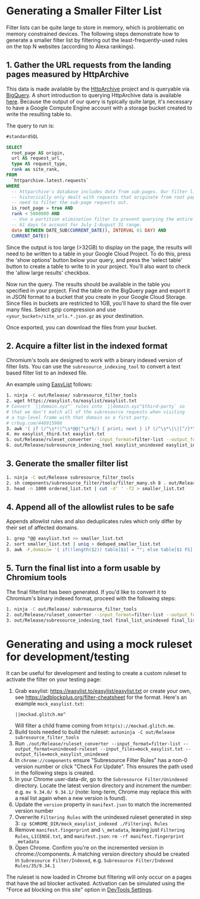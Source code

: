 # Generating a Smaller Filter List
Filter lists can be quite large to store in memory, which is problematic on
memory constrained devices. The following steps demonstrate how to generate a
smaller filter list by filtering out the least-frequently-used rules on the top
N websites (according to Alexa rankings).

## 1. Gather the URL requests from the landing pages measured by HttpArchive
This data is made available by the [HttpArchive](https://httparchive.org/)
project and is queryable via [BigQuery](https://bigquery.cloud.google.com/). A
short introduction to querying HttpArchive data is available
[here](https://har.fyi/guides/getting-started/). Because the output of our query
is typically quite large, it's necessary to have a Google Compute Engine account
with a storage bucket created to write the resulting table to.

The query to run is:
```sql
#standardSQL

SELECT
  root_page AS origin,
  url AS request_url,
  type AS request_type,
  rank as site_rank,
FROM
  `httparchive.latest.requests`
WHERE
  -- httparchive's database includes data from sub-pages. Our filter list has
  -- historically only dealt with requests that originate from root pages, so we
  -- need to filter the sub-page requests out.
  is_root_page = true AND
  rank < 5000000 AND
  -- Use a partition elimination filter to prevent querying the entire dataset.
  -- 61 days to account for July 1-August 31 range.
  date BETWEEN DATE_SUB(CURRENT_DATE(), INTERVAL 61 DAY) AND
  CURRENT_DATE()
```

Since the output is too large (>32GB) to display on the page, the results will
need to be written to a table in your Google Cloud Project. To do this, press
the 'show options' button below your query, and press the 'select table' button
to create a table to write to in your project. You'll also want to check the
'allow large results' checkbox.

Now run the query. The results should be available in the table you specified
in your project. Find the table on the BigQuery page and export it in JSON
format to a bucket that you create in your Google Cloud Storage. Since files
in buckets are restricted to 1GB, you'll have to shard the file over many
files. Select gzip compression and use `<your_bucket>/site_urls.*.json.gz` as
your destination.

Once exported, you can download the files from your bucket.

## 2. Acquire a filter list in the indexed format
Chromium's tools are designed to work with a binary indexed version of filter
lists. You can use the `subresource_indexing_tool` to convert a text based
filter list to an indexed file.

An example using [EasyList](https://easylist.to/easylist/easylist.txt) follows:

```sh
1. ninja -C out/Release/ subresource_filter_tools
2. wget https://easylist.to/easylist/easylist.txt
# Convert `||domain.xyz^` rules into `||domain.xyz^$third-party` so
# that we don't match all of the subresource requests when visiting
# a top-level frame with that domain as a first party.
# crbug.com/448915986
3. awk '{ if (/^\s*!|^\s*@@|^\s*$/) { print; next } if (/^\s*\|\|[^/]*\^\s*$/) { print $0 "$third-party"; next } print }' easylist.txt > easylist_third.txt
4. mv easylist_third.txt easylist.txt
5. out/Release/ruleset_converter --input_format=filter-list --output_format=unindexed-ruleset --input_files=easylist.txt --output_file=easylist_unindexed
6. out/Release/subresource_indexing_tool easylist_unindexed easylist_indexed
```

## 3. Generate the smaller filter list
```sh
1. ninja -C out/Release subresource_filter_tools
2. sh components/subresource_filter/tools/filter_many.sh 8 . out/Release/subresource_filter_tool easylist_indexed > ordered_list.txt
3. head -n 1000 ordered_list.txt | cut -d' ' -f2 > smaller_list.txt
```

## 4. Append all of the allowlist rules to be safe
Appends allowlist rules and also deduplicates rules which only differ by their set of affected domains.
```sh
1. grep ^@@ easylist.txt >> smaller_list.txt
2. sort smaller_list.txt | uniq > deduped_smaller_list.txt
3. awk -F,domain= '{ if(!length($2)) table[$1] = ""; else table[$1 FS] = length(table[$1 FS]) ? table[$1 FS] "|" $2 : $2; } END{ for (key in table) print key table[key] }' deduped_smaller_list.txt > final_list.txt
```

## 5. Turn the final list into a form usable by Chromium tools
The final filterlist has been generated. If you'd like to convert it to Chromium's binary indexed format, proceed with the following steps:

```sh
1. ninja -C out/Release/ subresource_filter_tools
2. out/Release/ruleset_converter --input_format=filter-list --output_format=unindexed-ruleset --input_files=final_list.txt --output_file=final_list_unindexed
3. out/Release/subresource_indexing_tool final_list_unindexed final_list_indexed
```

# Generating and using a mock ruleset for development/testing

It can be useful for development and testing to create a custom ruleset to activate the filter on your testing page:

1. Grab easylist: https://easylist.to/easylist/easylist.txt or create your own, see https://adblockplus.org/filter-cheatsheet for the format. Here's an example `mock_easylist.txt`:
    ```
    ||mockad.glitch.me^
    ```
    Will filter a child frame coming from `http(s)://mockad.glitch.me`.
2. Build tools needed to build the ruleset: `autoninja -C out/Release subresource_filter_tools`
3. Run `./out/Release/ruleset_converter --input_format=filter-list --output_format=unindexed-ruleset --input_files=mock_easylist.txt --output_file=mock_easylist_unindexed`
4. In `chrome://components` ensure "Subresource Filter Rules" has a non-0 version number or click "Check For Update". This ensures the path used in the following steps is created.
5. In your Chrome user-data-dir, go to the `Subresource Filter/Unindexed` directory. Locate the latest version directory and increment the number: e.g. `mv 9.34.0/ 9.34.1/` (note: long-term, Chrome may replace this with a real list again when a new version is found).
6. Update the `version` property in `manifext.json` to match the incremented version number
7. Overwrite `Filtering Rules` with the unindexed ruleset generated in step 3: `cp $CHROME_DIR/mock_easylist_indexed ./Filtering\ Rules`
8. Remove `manifest.fingerprint` and `\_metadata`, leaving just `Filtering Rules`, `LICENSE.txt`, and `manifest.json`: `rm -rf manifest.fingerprint _metadata`
9. Open Chrome. Confirm you're on the incremented version in chrome://components. A matching version directory should be created in `Subresource Filter/Indexed`, e.g. `Subresource Filter/Indexed Rules/35/9.34.1`

The ruleset is now loaded in Chrome but filtering will only occur on a pages
that have the ad blocker activated. Activation can be simulated using the "Force ad
blocking on this site" option in [DevTools Settings](https://www.chromium.org/testing-chrome-ad-filtering/).
